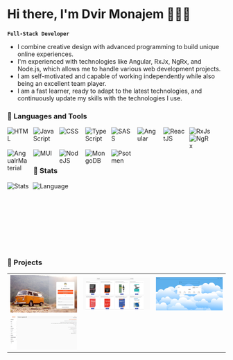 # Hi there, I'm Dvir Monajem 🦊👨‍💻


**`Full-Stack Developer `**

- I combine creative design with advanced programming to build unique online experiences.
- I'm experienced with technologies like Angular, RxJx, NgRx, and Node.js, which allows me 
  to handle various web development projects.
- I am self-motivated and capable of working independently while also being an excellent team player.
- I am a fast learner, ready to adapt to the latest technologies, and continuously update my skills 
  with the technologies I use.

### 🧰 Languages and Tools

<img align="left" alt="HTML" width="50px" style="padding-right:10px;" src="https://cdn.jsdelivr.net/gh/devicons/devicon/icons/html5/html5-plain.svg" />
<img align="left" alt="JavaScript" width="50px" style="padding-right:10px;" src="https://cdn.jsdelivr.net/gh/devicons/devicon/icons/javascript/javascript-plain.svg" />
<img align="left" alt="CSS" width="50px" style="padding-right:10px;" src="https://cdn.jsdelivr.net/gh/devicons/devicon/icons/css3/css3-plain.svg" />
<img align="left" alt="TypeScript" width="50px" style="padding-right:10px;" src="https://cdn.jsdelivr.net/gh/devicons/devicon/icons/typescript/typescript-plain.svg" />
<img align="left" alt="SASS" width="50px" style="padding-right:10px;" src="https://cdn.jsdelivr.net/gh/devicons/devicon/icons/sass/sass-original.svg" />
<img align="left" alt="Angular" width="50px" style="padding-right:10px;" src="https://cdn.jsdelivr.net/gh/devicons/devicon/icons/angularjs/angularjs-plain.svg" />
<img align="left" alt="ReactJS" width="50px" style="padding-right:10px;" src="https://cdn.jsdelivr.net/gh/devicons/devicon@latest/icons/react/react-original.svg" />
<img align="left" alt="RxJs" width="50px" style="padding-right:10px;" src="https://cdn.jsdelivr.net/gh/devicons/devicon@latest/icons/rxjs/rxjs-original.svg" />
<img align="left" alt="NgRx" width="50px" style="padding-right:10px;" src="https://cdn.jsdelivr.net/gh/devicons/devicon@latest/icons/ngrx/ngrx-original.svg" />
<img align="left" alt="AngualrMaterial" width="50px" style="padding-right:10px;" src="https://cdn.jsdelivr.net/gh/devicons/devicon@latest/icons/angularmaterial/angularmaterial-original.svg" />
<img align="left" alt="MUI" width="50px" style="padding-right:10px;" src="https://cdn.jsdelivr.net/gh/devicons/devicon@latest/icons/materialui/materialui-original.svg" />
<img align="left" alt="NodeJS" width="50px" style="padding-right:10px;" src="https://cdn.jsdelivr.net/gh/devicons/devicon@latest/icons/nodejs/nodejs-original-wordmark.svg" />
<img align="left" alt="MongoDB" width="50px" style="padding-right:10px;" src="https://cdn.jsdelivr.net/gh/devicons/devicon@latest/icons/mongodb/mongodb-original.svg" />
<img align="left" alt="Psotmen" width="50px" style="padding-right:10px;" src="https://cdn.jsdelivr.net/gh/devicons/devicon@latest/icons/postman/postman-original.svg" />
          
<br />
<br />
<br />

#
### 🔭 Stats

<img align="left" height="170px" alt="Stats" style="padding-right:10px;" src="https://github-readme-stats.vercel.app/api?username=DvirMon&show_icons=true"/>
<img align="left" height="170px" alt="Language" style="padding-right:10px;" src="https://github-readme-stats.vercel.app/api/top-langs/?username=DvirMon&layout=compact"/>

<br />
<br />
<br />
<br />
<br />
<br />
<br/>
<br/>

#
### 🔭 Projects

<table>
  <tr>
    <td>
      <a href="https://travel-on-811d5.firebaseapp.com/" target="_blank">
        <img src="https://github.com/DvirMon/DvirMon/blob/main/travel-app.png" alt="Travel-On" width="300">
      </a>
    </td>
    <td>
      <a href="https://ng-books-scape.firebaseapp.com" target="_blank">
        <img src="https://github.com/DvirMon/DvirMon/blob/main/books-scape-app.png" alt="Books-Scape" width="300">
      </a>
    </td>
    <td>
      <a href="https://ng-weather-space.firebaseapp.com/" target="_blank">
        <img src="https://github.com/DvirMon/DvirMon/blob/main/weather-space.png" alt="Weather-Space" width="300">
      </a>
    </td>
  </tr>
  <tr>
    <td>
      <a href="https://comrax-dev.dlz8gx14w80dd.amplifyapp.com/" target="_blank">
        <img src="https://github.com/DvirMon/DvirMon/blob/main/comrax-ui.png" alt="Kakakl-UI" width="300">
      </a>
    </td>
<!--     <td>
      <a href="https://coincryptohub.web.app/" target="_blank">
        <img src="https://github.com/DvirMon/DvirMon/blob/main/coins-app.png" alt="Crypto-Coins" width="300">
      </a>
    </td> -->
  </tr>
</table>
